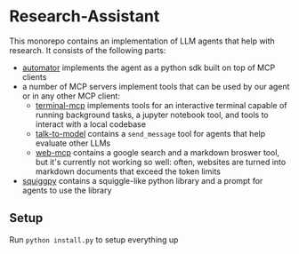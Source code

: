 # Research-Assistant

This monorepo contains an implementation of LLM agents that help with research. It consists of the following parts:
- [automator](automator) implements the agent as a python sdk built on top of MCP clients 
- a number of MCP servers implement tools that can be used by our agent or in any other MCP client:
    - [terminal-mcp](terminal-mcp) implements tools for an interactive terminal capable of running background tasks, a jupyter notebook tool, and tools to interact with a local codebase
    - [talk-to-model](talk-to-model) contains a `send_message` tool for agents that help evaluate other LLMs
    - [web-mcp](web-mcp) contains a google search and a markdown broswer tool, but it's currently not working so well: often, websites are turned into markdown documents that exceed the token limits
- [squiggpy](squiggpy) contains a squiggle-like python library and a prompt for agents to use the library

## Setup
Run `python install.py` to setup everything up